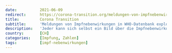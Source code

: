 ```yaml
---
date:          2021-06-09
redirect:      https://corona-transition.org/meldungen-von-impfnebenwirkungen-in-who-datenbank-explodieren
title:         Corona Transition
subtitle:      'Meldungen von Impfnebenwirkungen in WHO-Datenbank explodieren'
description:   'Jeder kann sich selbst ein Bild über die Impfnebenwirkungen der Covid-19 Impfstoffe machen. Es existieren in vielen Ländern entsprechende (...)'
country:       [CH]
categories:    [Impfung, Zahlen]
tags:          [impf-nebenwirkungen]
---
```

